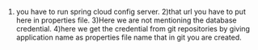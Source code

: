 1) you have to run spring cloud config server.
2)that url you have to put here in properties file.
3)Here we are not mentioning the database credential.
4)here we get the credential from git repositories by giving application name as properties file name that in git you are created.
